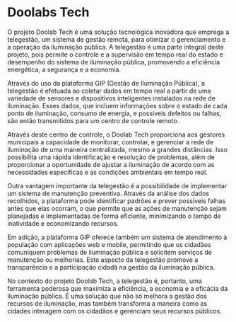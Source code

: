 # Doolabs Tech

O projeto Doolab Tech é uma solução tecnológica inovadora que emprega a telegestão, um sistema de gestão remota, para otimizar o gerenciamento e a operação da iluminação pública. A telegestão é uma parte integral deste projeto, pois permite o controle e a supervisão em tempo real do estado e desempenho do sistema de iluminação pública, promovendo a eficiência energética, a segurança e a economia.

Através do uso da plataforma GIP (Gestão de Iluminação Pública), a telegestão é efetuada ao coletar dados em tempo real a partir de uma variedade de sensores e dispositivos inteligentes instalados na rede de iluminação. Esses dados, que incluem informações sobre o estado de cada ponto de iluminação, consumo de energia, e possíveis defeitos ou falhas, são então transmitidos para um centro de controle remoto.

Através deste centro de controle, o Doolab Tech proporciona aos gestores municipais a capacidade de monitorar, controlar, e gerenciar a rede de iluminação de uma maneira centralizada, mesmo a grandes distâncias. Isso possibilita uma rápida identificação e resolução de problemas, além de proporcionar a oportunidade de ajustar a iluminação de acordo com as necessidades específicas e as condições ambientais em tempo real.

Outra vantagem importante da telegestão é a possibilidade de implementar um sistema de manutenção preventiva. Através da análise dos dados recolhidos, a plataforma pode identificar padrões e prever possíveis falhas antes que elas ocorram, o que permite que as ações de manutenção sejam planejadas e implementadas de forma eficiente, minimizando o tempo de inatividade e economizando recursos.

Em adição, a plataforma GIP oferece também um sistema de atendimento à população com aplicações web e mobile, permitindo que os cidadãos comuniquem problemas de iluminação pública e solicitem serviços de manutenção ou melhorias. Este aspecto da telegestão promove a transparência e a participação cidadã na gestão da iluminação pública.

No contexto do projeto Doolab Tech, a telegestão é, portanto, uma ferramenta poderosa que maximiza a eficiência, a economia e a eficácia da iluminação pública. É uma solução que não só melhora a gestão dos recursos de iluminação, mas também transforma a maneira como as cidades interagem com os cidadãos e gerenciam seus recursos públicos.
